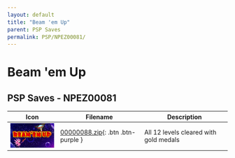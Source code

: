 ```yaml
---
layout: default
title: "Beam 'em Up"
parent: PSP Saves
permalink: PSP/NPEZ00081/
---
```

# Beam 'em Up

## PSP Saves - NPEZ00081

| Icon | Filename | Description |
|------|----------|-------------|
| ![Beam 'em Up](ICON0.PNG) | [00000088.zip](00000088.zip){: .btn .btn-purple } | All 12 levels cleared with gold medals |
